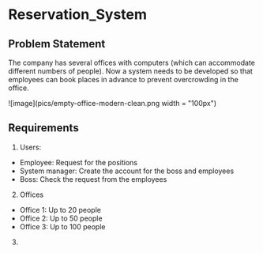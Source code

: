 # Reservation_System

## Problem Statement
The company has several offices with computers (which can accommodate different numbers of people). Now a system needs to be developed so that employees can book places in advance to prevent overcrowding in the office.

![image](pics/empty-office-modern-clean.png width = "100px")

## Requirements
1. Users:
- Employee: Request for the positions
- System manager: Create the account for the boss and employees
- Boss: Check the request from the employees
2. Offices
- Office 1: Up to 20 people
- Office 2: Up to 50 people
- Office 3: Up to 100 people
3. 


